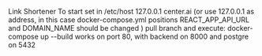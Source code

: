 Link Shortener 
To start 
set in /etc/host 
127.0.0.1  center.ai
(or use 127.0.0.1 as address, in this case docker-compose.yml positions REACT_APP_API_URL and DOMAIN_NAME should be changed )
pull branch and execute:
docker-compose up --build
works on port 80, with backend on 8000 and postgre on 5432
